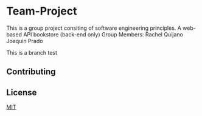 # Team-Project

This is a group project consiting of software engineering principles. A web-based API bookstore (back-end only)
Group Members:
Rachel Quijano
Joaquin Prado

This is a branch test

## Contributing

## License

[MIT](https://choosealicense.com/licenses/mit/)
